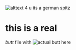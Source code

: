 ![alttext 4 u its a german spitz](https://encrypted-tbn0.gstatic.com/images?q=tbn%3AANd9GcRVcENfoP9zka8K39kJwqYGrMpZnM9W0Ia-kQ&usqp=CAU)


# this is a real
_butt_ 
file
with 
![actual butt here](https://iheartdogs.com/wp-content/uploads/2018/05/dwarf-spitz-1322487_640-e1525572348687.jpg)
